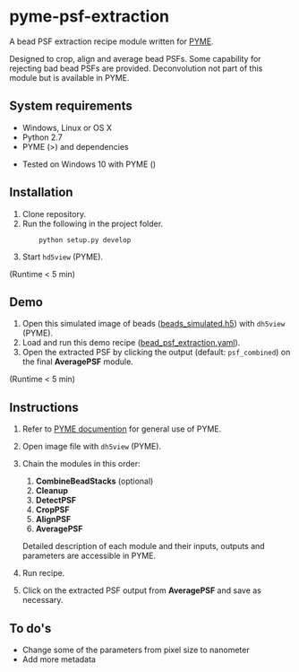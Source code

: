 # pyme-psf-extraction
A bead PSF extraction recipe module written for [PYME](https://python-microscopy.org/).

Designed to crop, align and average bead PSFs.
Some capability for rejecting bad bead PSFs are provided. Deconvolution not part of this module but is available in PYME.

## System requirements
* Windows, Linux or OS X
* Python 2.7
* PYME (>) and dependencies

  
- Tested on Windows 10 with PYME ()
## Installation

1. Clone repository.
2. Run the following in the project folder. 
	```
		python setup.py develop
	```
3. Start `hd5view` (PYME).

(Runtime < 5 min)

## Demo
1. Open this simulated image of beads ([beads_simulated.h5](/psf_extraction/example/beads_simulated.h5)) with `dh5view` (PYME).
2. Load and run this demo recipe ([bead_psf_extraction.yaml](/psf_extraction/example/bead_psf_extraction.yaml)).
3. Open the extracted PSF by clicking the output (default: `psf_combined`) on the final **AveragePSF** module.

(Runtime < 5 min)

## Instructions
1. Refer to [PYME documention](https://python-microscopy.org/doc/index.html) for general use of PYME.
2. Open image file with `dh5view` (PYME).
3. Chain the modules in this order:
	1. **CombineBeadStacks** (optional)
	2. **Cleanup**
	3. **DetectPSF**
	4. **CropPSF**
	5. **AlignPSF**
	6. **AveragePSF**
	
	Detailed description of each module and their inputs, outputs and parameters are accessible in PYME.
4. Run recipe.
5. Click on the extracted PSF output from **AveragePSF** and save as necessary.

## To do's
* Change some of the parameters from pixel size to nanometer
* Add more metadata